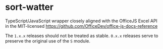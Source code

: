 # sort-watter

TypeScript/JavaScript wrapper closely aligned with the OfficeJS Excel API in the
MIT-licensed <https://github.com/OfficeDev/office-js-docs-reference>

The `1.x.x` releases should not be treated as stable.  `0.x.x` releases serve to
preserve the original use of the `S` module.
